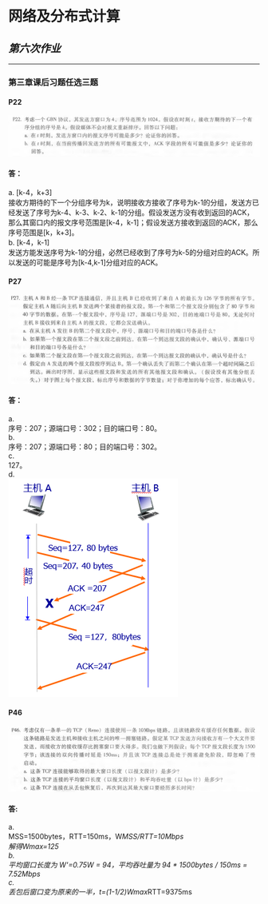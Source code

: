 # 网络及分布式计算


## *第六次作业*

---------------------------------------------  
### 第三章课后习题任选三题  
#### P22  
![Alt text](./P22.png)
  
#### 答：  
a. [k-4，k+3]  
  接收方期待的下一个分组序号为k，说明接收方接收了序号为k-1的分组，发送方已经发送了序号为k-4、k-3、k-2、k-1的分组。假设发送方没有收到返回的ACK，那么其窗口内的报文序号范围是[k-4，k-1]；假设发送方接收到返回的ACK，那么序号范围是[k，k+3]。  
b. [k-4，k-1]  
发送方能发送序号为k-1的分组，必然已经收到了序号为k-5的分组对应的ACK。所以发送的可能是序号为[k-4,k-1]分组对应的ACK。  
#### P27  
![Alt text](./P27.png)

#### 答：  
a.  
序号：207；源端口号：302；目的端口号：80。  
b.    
序号：207；源端口号：80；目的端口号：302。  
c.  
127。  
d.  
![Alt text](./P27_d.png)

#### P46  
![Alt text](./P46.png)    
#### 答:    
a.  
MSS=1500bytes，RTT=150ms，W*MSS/RTT=10Mbps  
解得Wmax=125  
b.   
平均窗口长度为 W'=0.75W = 94，平均吞吐量为 94 * 1500bytes / 150ms = 7.52Mbps  
c.   
丢包后窗口变为原来的一半，t=(1-1/2)Wmax*RTT=9375ms





